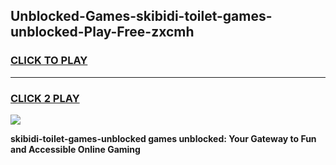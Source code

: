
## Unblocked-Games-skibidi-toilet-games-unblocked-Play-Free-zxcmh
<h3>
<a href="https://premium76.site?title=skibidi-toilet-games-unblocked&ref=22A">CLICK TO PLAY</a></h3>
<hr>

<h3>
<a href="https://premium76.site?title=skibidi-toilet-games-unblocked&ref=22A">CLICK 2 PLAY</a>
  
</h3>

<a href="https://premium76.site?title=skibidi-toilet-games-unblocked&ref=22A"><img src="https://clearcache.store/games.png"></a>


**skibidi-toilet-games-unblocked games unblocked: Your Gateway to Fun and Accessible Online Gaming**
